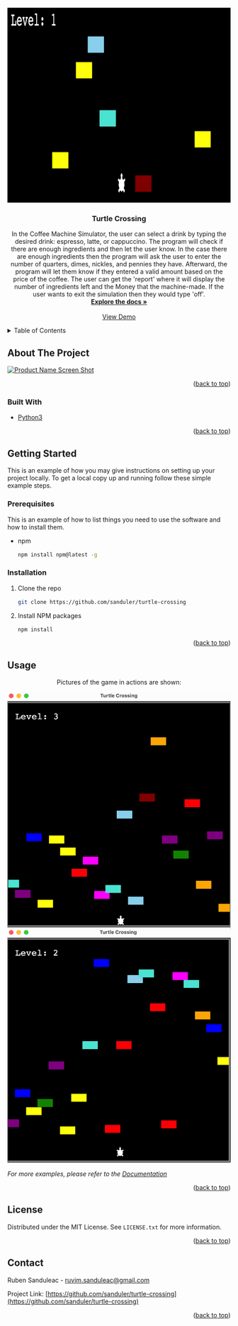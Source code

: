 <div id="top"></div>
<!--
*** Thanks for checking out the Best-README-Template. If you have a suggestion
*** that would make this better, please fork the repo and create a pull request
*** or simply open an issue with the tag "enhancement".
*** Don't forget to give the project a star!
*** Thanks again! Now go create something AMAZING! :D
-->

<!-- PROJECT SHIELDS -->
<!--
*** I'm using markdown "reference style" links for readability.
*** Reference links are enclosed in brackets [ ] instead of parentheses ( ).
*** See the bottom of this document for the declaration of the reference variables
*** for contributors-url, forks-url, etc. This is an optional, concise syntax you may use.
*** https://www.markdownguide.org/basic-syntax/#reference-style-links
-->
<!-- [![Contributors][contributors-shield]][contributors-url]
[![Forks][forks-shield]][forks-url]
[![Stargazers][stars-shield]][stars-url]
[![Issues][issues-shield]][issues-url]
[![MIT License][license-shield]][license-url]
[![LinkedIn][linkedin-shield]][linkedin-url] -->

<!-- PROJECT LOGO -->
<br />
<div align="center">
  <a href="https://github.com/sanduler/turtle-crossingy">
    <img src="img/img0.png" alt="Logo" width="880" height="440">
  </a>

<h3 align="center">Turtle Crossing</h3>

  <p align="center">
    In the Coffee Machine Simulator, the user can select a drink by typing
the desired drink: espresso, latte, or cappuccino. The program will check if there are 
enough ingredients and then let the user know. In the case there are enough ingredients 
then the program will ask the user to enter the number of quarters, dimes, nickles, and pennies 
they have. Afterward, the program will let them know if they entered a valid amount based
on the price of the coffee. The user can get the 'report' where it will display
the number of ingredients left and the Money that the machine-made.
If the user wants to exit the simulation then they would type 'off'.
    <br />
    <a href="https://github.com/sanduler/turtle-crossing"><strong>Explore the docs »</strong></a>
    <br />
    <br />
    <a href="https://github.com/sanduler/turtle-crossing">View Demo</a>
  </p>
</div>

<!-- TABLE OF CONTENTS -->
<details>
  <summary>Table of Contents</summary>
  <ol>
    <li>
      <a href="#about-the-project">About The Project</a>
      <p>The goal of the project is to provide a real life simulation of a vending machine process. <p>
      <ul>
        <li><a href="#built-with">Built With</a></li>
      </ul>
    </li>
    <li>
      <a href="#getting-started">Getting Started</a>
      <ul>
        <li><a href="#prerequisites">Prerequisites</a></li>
        <li><a href="#installation">Installation</a></li>
      </ul>
    </li>
    <li><a href="#usage">Usage</a></li>
    <li><a href="#roadmap">Roadmap</a></li>
    <li><a href="#contributing">Contributing</a></li>
    <li><a href="#license">License</a></li>
    <li><a href="#contact">Contact</a></li>
    <li><a href="#acknowledgments">Acknowledgments</a></li>
  </ol>
</details>

<!-- ABOUT THE PROJECT -->

## About The Project

[![Product Name Screen Shot][product-screenshot]](https://example.com)

<p align="right">(<a href="#top">back to top</a>)</p>

### Built With

- [Python3](https://www.python.org/)

<p align="right">(<a href="#top">back to top</a>)</p>

<!-- GETTING STARTED -->

## Getting Started

This is an example of how you may give instructions on setting up your project locally.
To get a local copy up and running follow these simple example steps.

### Prerequisites

This is an example of how to list things you need to use the software and how to install them.

- npm
  ```sh
  npm install npm@latest -g
  ```

### Installation

1. Clone the repo
   ```sh
   git clone https://github.com/sanduler/turtle-crossing
   ```
2. Install NPM packages
   ```sh
   npm install
   ```

<p align="right">(<a href="#top">back to top</a>)</p>

<!-- USAGE EXAMPLES -->

## Usage

<p align="center"><a>Pictures of the game in actions are shown:</a></p>
<a href="https://github.com/sanduler/coffee-machine-py">
    <img src="img/img1.png" alt="Pictures">
    <img src="img/img2.png" alt="Pictures">
  </a>

_For more examples, please refer to the [Documentation](https://example.com)_

<p align="right">(<a href="#top">back to top</a>)</p>

<!-- LICENSE -->

## License

Distributed under the MIT License. See `LICENSE.txt` for more information.

<p align="right">(<a href="#top">back to top</a>)</p>

<!-- CONTACT -->

## Contact

Ruben Sanduleac - ruvim.sanduleac@gmail.com

Project Link: [https://github.com/sanduler/turtle-crossing](https://github.com/sanduler/turtle-crossing)

<p align="right">(<a href="#top">back to top</a>)</p>

<!-- MARKDOWN LINKS & IMAGES -->
<!-- https://www.markdownguide.org/basic-syntax/#reference-style-links -->

[contributors-shield]: https://img.shields.io/github/contributors/sanduler/repo_name.svg?style=for-the-badge
[contributors-url]: https://github.com/sanduler/repo_name/graphs/contributors
[forks-shield]: https://img.shields.io/github/forks/sanduler/repo_name.svg?style=for-the-badge
[forks-url]: https://github.com/sanduler/repo_name/network/members
[stars-shield]: https://img.shields.io/github/stars/sanduler/repo_name.svg?style=for-the-badge
[stars-url]: https://github.com/sanduler/repo_name/stargazers
[issues-shield]: https://img.shields.io/github/issues/sanduler/repo_name.svg?style=for-the-badge
[issues-url]: https://github.com/sanduler/repo_name/issues
[license-shield]: https://img.shields.io/github/license/sanduler/repo_name.svg?style=for-the-badge
[license-url]: https://github.com/sanduler/repo_name/blob/master/LICENSE.txt
[linkedin-shield]: https://img.shields.io/badge/-LinkedIn-black.svg?style=for-the-badge&logo=linkedin&colorB=555
[linkedin-url]: https://linkedin.com/in/linkedin_username
[product-screenshot]: img/sim1.png